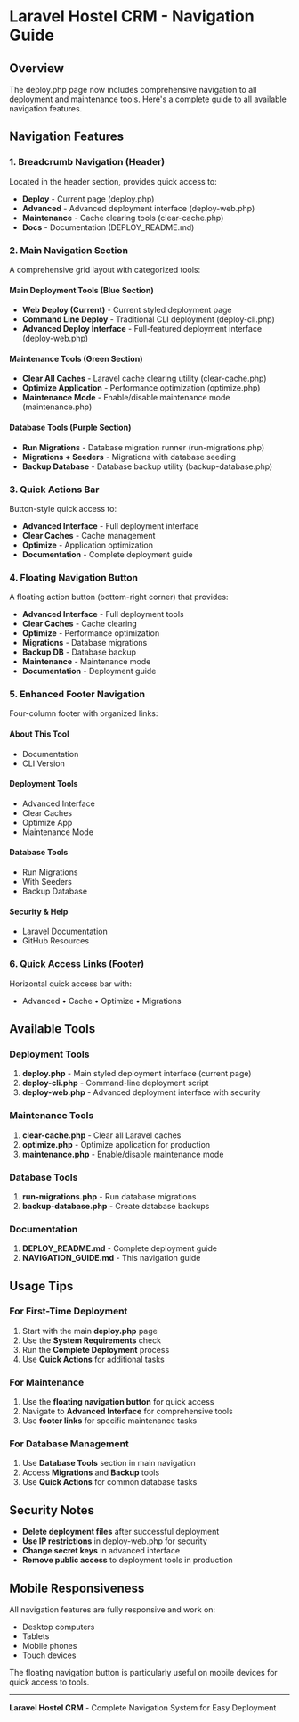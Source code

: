 # Laravel Hostel CRM - Navigation Guide

## Overview

The deploy.php page now includes comprehensive navigation to all deployment and maintenance tools. Here's a complete guide to all available navigation features.

## Navigation Features

### 1. **Breadcrumb Navigation** (Header)
Located in the header section, provides quick access to:
- **Deploy** - Current page (deploy.php)
- **Advanced** - Advanced deployment interface (deploy-web.php)
- **Maintenance** - Cache clearing tools (clear-cache.php)
- **Docs** - Documentation (DEPLOY_README.md)

### 2. **Main Navigation Section**
A comprehensive grid layout with categorized tools:

#### **Main Deployment Tools** (Blue Section)
- **Web Deploy (Current)** - Current styled deployment page
- **Command Line Deploy** - Traditional CLI deployment (deploy-cli.php)
- **Advanced Deploy Interface** - Full-featured deployment interface (deploy-web.php)

#### **Maintenance Tools** (Green Section)
- **Clear All Caches** - Laravel cache clearing utility (clear-cache.php)
- **Optimize Application** - Performance optimization (optimize.php)
- **Maintenance Mode** - Enable/disable maintenance mode (maintenance.php)

#### **Database Tools** (Purple Section)
- **Run Migrations** - Database migration runner (run-migrations.php)
- **Migrations + Seeders** - Migrations with database seeding
- **Backup Database** - Database backup utility (backup-database.php)

### 3. **Quick Actions Bar**
Button-style quick access to:
- **Advanced Interface** - Full deployment interface
- **Clear Caches** - Cache management
- **Optimize** - Application optimization
- **Documentation** - Complete deployment guide

### 4. **Floating Navigation Button**
A floating action button (bottom-right corner) that provides:
- **Advanced Interface** - Full deployment tools
- **Clear Caches** - Cache clearing
- **Optimize** - Performance optimization
- **Migrations** - Database migrations
- **Backup DB** - Database backup
- **Maintenance** - Maintenance mode
- **Documentation** - Deployment guide

### 5. **Enhanced Footer Navigation**
Four-column footer with organized links:

#### **About This Tool**
- Documentation
- CLI Version

#### **Deployment Tools**
- Advanced Interface
- Clear Caches
- Optimize App
- Maintenance Mode

#### **Database Tools**
- Run Migrations
- With Seeders
- Backup Database

#### **Security & Help**
- Laravel Documentation
- GitHub Resources

### 6. **Quick Access Links** (Footer)
Horizontal quick access bar with:
- Advanced • Cache • Optimize • Migrations

## Available Tools

### **Deployment Tools**
1. **deploy.php** - Main styled deployment interface (current page)
2. **deploy-cli.php** - Command-line deployment script
3. **deploy-web.php** - Advanced deployment interface with security

### **Maintenance Tools**
1. **clear-cache.php** - Clear all Laravel caches
2. **optimize.php** - Optimize application for production
3. **maintenance.php** - Enable/disable maintenance mode

### **Database Tools**
1. **run-migrations.php** - Run database migrations
2. **backup-database.php** - Create database backups

### **Documentation**
1. **DEPLOY_README.md** - Complete deployment guide
2. **NAVIGATION_GUIDE.md** - This navigation guide

## Usage Tips

### **For First-Time Deployment**
1. Start with the main **deploy.php** page
2. Use the **System Requirements** check
3. Run the **Complete Deployment** process
4. Use **Quick Actions** for additional tasks

### **For Maintenance**
1. Use the **floating navigation button** for quick access
2. Navigate to **Advanced Interface** for comprehensive tools
3. Use **footer links** for specific maintenance tasks

### **For Database Management**
1. Use **Database Tools** section in main navigation
2. Access **Migrations** and **Backup** tools
3. Use **Quick Actions** for common database tasks

## Security Notes

- **Delete deployment files** after successful deployment
- **Use IP restrictions** in deploy-web.php for security
- **Change secret keys** in advanced interface
- **Remove public access** to deployment tools in production

## Mobile Responsiveness

All navigation features are fully responsive and work on:
- Desktop computers
- Tablets
- Mobile phones
- Touch devices

The floating navigation button is particularly useful on mobile devices for quick access to tools.

---

**Laravel Hostel CRM** - Complete Navigation System for Easy Deployment
